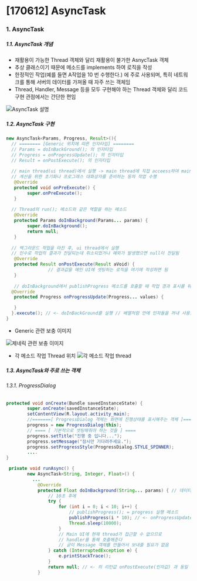 # [170612] AsyncTask

### 1. AsyncTask

##### 1.1. AsyncTask 개념

- 재활용이 가능한 Thread 객체와 달리 재활용이 불가한 AsnycTask 객체
- 추상 클래스이기 때문에 메소드를 implements 하여 로직을 작성
- 한정적인 작업(예를 들면 A작업을 10 번 수행한다.) 에 주로 사용되며, 특히 네트워크를 통해 서버의 데이터를 가져올 때 자주 쓰는 객체임
- Thread, Handler, Message 등을 모두 구현해야 하는 Thread 객체와 달리 코드 구현 관점에서는 간단한 편임

![AsyncTask 설명](http://cfile26.uf.tistory.com/image/2711E13A57A92E010EFA22)

##### 1.2. AsyncTask 구현

```java
new AsyncTask<Params, Progress, Result>(){
  // ======== [Generic 위치에 따른 인자타입] ========
  // Params = doInBackGround(); 의 인자타입
  // Progress = onProgressUpdate(); 의 인자타입
  // Result = onPostExecute(); 의 인자타입
  
  // main thread(ui thread)에서 실행 -> main thread에 직접 acceess하여 main ui 조작
  // 계산을 위한 초기화나 프로그래스 대화상자를 준비하는 등의 작업 수행
   @Override
   protected void onPreExecute() {
   		super.onPreExecute();
   }
  
  // Thread의 run(); 메소드와 같은 역할을 하는 메소드
   @Override
   protected Params doInBackground(Params... params) {
    	super.doInBackground();
     	return null;
   }   
  
  // 백그라운드 작업을 마친 후, ui thread에서 실행
  // 인수로 작업의 결과가 전달되는데 취소되었거나 예외가 발생했으면 null이 전달됨 
   @Override
   protected Result onPostExecute(Result aVoid) {
                // 결과값을 메인 UI에 셋팅하는 로직을 여기에 작성하면 됨
   }
  
   // doInBackground에서 publishProgress 메소드를 호출할 때 작업 경과 표시를 위해 호출되며 ui thread에서 실행된다. 프로그  래스바에 진행 상태를 표시하는 역할을 한다. 얼마나 자주 호출될 것인가는 정의되어 있지 않으므로 매경과마다 호출된다고 보장할 수 없다. 
  @Override
   protected Progress onProgressUpdate(Progress... values) {

   }
  }.execute(); // <- doInBackGround를 실행 // 배열처럼 안에 인자들을 꺼내 사용할 수 있음
}
```

-  Generic 관련 보충 이미지 

![제네릭 관련 보충 이미지](http://cfile22.uf.tistory.com/image/143C23054B987FDDB74F04)

- 각 메소드 작업 Thread 위치
![각 메소드 작업 thread](https://camo.githubusercontent.com/236817eb3e63795158deb6e20f66a3e74b65f4ac/687474703a2f2f7777772e6c75636164656e74656c6c612e69742f626c6f672f77702d636f6e74656e742f75706c6f6164732f323031342f30352f6173796e637461736b2e6a7067)

##### 1.3. AsyncTask와 주로 쓰는 객체

###### 1.3.1. ProgressDialog 

```java
protected void onCreate(Bundle savedInstanceState) {
        super.onCreate(savedInstanceState);
        setContentView(R.layout.activity_main);
		//=======[ ProgressDialog 객체는 화면에 진행상태를 표시해주는 객체 ]=======
        progress = new ProgressDialog(this);
        // ==== [ 기본적으로 셋팅해줘야 하는 것들 ] ====
        progress.setTitle("진행 중 입니다...");
        progress.setMessage("잠시만 기다려주세요.");
        progress.setProgressStyle(ProgressDialog.STYLE_SPINNER);
		....
}

 private void runAsync() {
        new AsyncTask<String, Integer, Float>() {
          ...
            @Override
            protected Float doInBackground(String... params) { // 데이터 처리 작업까지만 담당
                // 10초 후에
                try {
                    for (int i = 0; i < 10; i++) {
                      	// publishProgress(); = progress 실행 메소드
                        publishProgress(i * 10); // <- onProgressUpdate를 주기적으로 업데이트 해줌
                        Thread.sleep(10000);
                    }
                    // Main UI에 현재 thread가 접근할 수 없으므로
                    // handler를 통해 호출해준다
                    // 굳이 Message 객체를 만들어서 보내줄 필요가 없음
                } catch (InterruptedException e) {
                    e.printStackTrace();
                }
                return null; // <- 의 리턴값 onPostExecute(인자값) 과 동일
            }
          
```

######  
